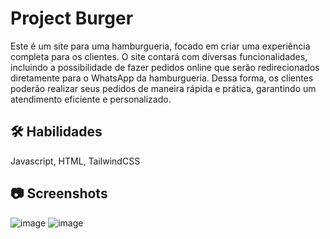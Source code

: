 # Project Burger
Este é um site para uma hamburgueria, focado em criar uma experiência completa para os clientes. O site contará com diversas funcionalidades, incluindo a possibilidade de fazer pedidos online que serão redirecionados diretamente para o WhatsApp da hamburgueria. Dessa forma, os clientes poderão realizar seus pedidos de maneira rápida e prática, garantindo um atendimento eficiente e personalizado.


## 🛠 Habilidades
Javascript, HTML, TailwindCSS
  
## 📷 Screenshots  
![image](https://github.com/user-attachments/assets/90386dc2-0369-49c2-9196-702aaee3fdc6)
![image](https://github.com/user-attachments/assets/e8844864-2ea8-488f-bea6-dbcd80aa45b9)  


